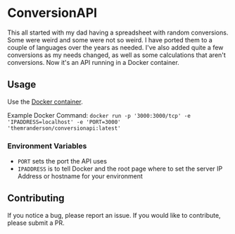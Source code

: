 # ConversionAPI

This all started with my dad having a spreadsheet with random conversions.  Some were weird and some were not so weird.  I have ported them to a couple of languages over the years as needed.  I've also added quite a few conversions as my needs changed, as well as some calculations that aren't conversions.  Now it's an API running in a Docker container.

## Usage

Use the [Docker container](https://hub.docker.com/r/themranderson/conversionapi).

Example Docker Command: `docker run -p '3000:3000/tcp' -e 'IPADDRESS=localhost' -e 'PORT=3000' 'themranderson/conversionapi:latest'`

### Environment Variables

- `PORT` sets the port the API uses
- `IPADDRESS` is to tell Docker and the root page where to set the server IP Address or hostname for your environment

## Contributing

If you notice a bug, please report an issue. If you would like to contribute, please submit a PR.
